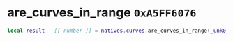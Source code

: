 # are_curves_in_range `0xA5FF6076`

```lua
local result --[[ number ]] = natives.curves.are_curves_in_range(_unk0 --[[ number ]], _unk1 --[[ number ]], _unk2 --[[ number ]], _unk3 --[[ number ]], _unk4 --[[ number ]])
```